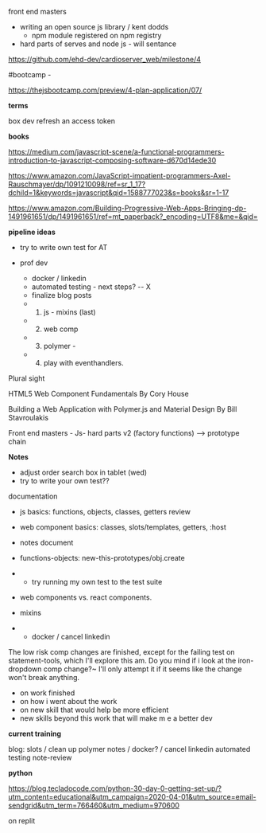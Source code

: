 front end masters

- writing an open source  js library / kent dodds
  - npm module registered on npm registry
- hard parts of serves and node js - will sentance


https://github.com/ehd-dev/cardioserver_web/milestone/4

#bootcamp - 

https://thejsbootcamp.com/preview/4-plan-application/07/


__terms__

box dev refresh an access token

__books__

https://medium.com/javascript-scene/a-functional-programmers-introduction-to-javascript-composing-software-d670d14ede30

https://www.amazon.com/JavaScript-impatient-programmers-Axel-Rauschmayer/dp/1091210098/ref=sr_1_17?dchild=1&keywords=javascript&qid=1588777023&s=books&sr=1-17

https://www.amazon.com/Building-Progressive-Web-Apps-Bringing-dp-1491961651/dp/1491961651/ref=mt_paperback?_encoding=UTF8&me=&qid=

 __pipeline ideas__

* try to write own test for AT

* prof dev
  - docker / linkedin
  - automated testing - next steps?  -- X
  - finalize blog posts
  - 1. js - mixins (last)
  - 2. web comp
  - 3. polymer -
  - 4. play with eventhandlers. 


 Plural sight

HTML5 Web Component Fundamentals
By Cory House


Building a Web Application with Polymer.js and Material Design
By Bill Stavroulakis


Front end masters - 
Js- hard parts v2 (factory functions) —> prototype chain

 


__Notes__

- adjust order search box in tablet (wed)
- try to write your own test?? 


documentation 
- js basics: functions, objects, classes, getters review
- web component basics: classes, slots/templates, getters, :host


 
- notes document
- functions-objects: new-this-prototypes/obj.create
- * try running my own test to the test suite
- web components vs. react components.
- mixins
- * docker / cancel linkedin


The low risk comp changes are finished, except for the failing test on statement-tools, which I'll explore this am.  Do you mind if i look at the iron-dropdown comp change?~ I'll only attempt it if it seems like the change won't break anything. 

- on work finished
- on how i went about the work
- on new skill that would help be more efficient
- new skills beyond this work that will make m e a better dev



__current training__

blog: slots / clean up polymer notes / docker? / cancel linkedin
automated testing note-review

__python__

https://blog.tecladocode.com/python-30-day-0-getting-set-up/?utm_content=educational&utm_campaign=2020-04-01&utm_source=email-sendgrid&utm_term=766460&utm_medium=970600

on replit